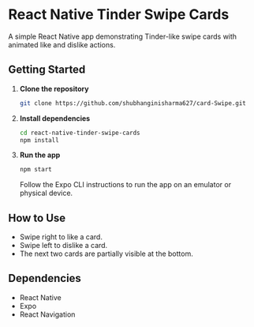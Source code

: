 
# React Native Tinder Swipe Cards

A simple React Native app demonstrating Tinder-like swipe cards with animated like and dislike actions.

## Getting Started

1. **Clone the repository**

   ```bash
   git clone https://github.com/shubhanginisharma627/card-Swipe.git
   ```

2. **Install dependencies**

   ```bash
   cd react-native-tinder-swipe-cards
   npm install
   ```

3. **Run the app**

   ```bash
   npm start
   ```

   Follow the Expo CLI instructions to run the app on an emulator or physical device.

## How to Use

- Swipe right to like a card.
- Swipe left to dislike a card.
- The next two cards are partially visible at the bottom.

## Dependencies

- React Native
- Expo
- React Navigation



